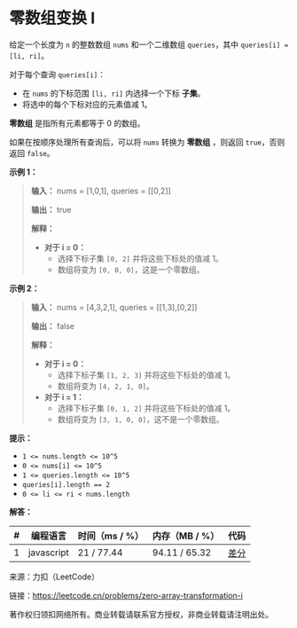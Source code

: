 # 零数组变换 I

给定一个长度为 `n` 的整数数组 `nums` 和一个二维数组 `queries`，其中 `queries[i] = [li, ri]`。

对于每个查询 `queries[i]`：

- 在 `nums` 的下标范围 `[li, ri]` 内选择一个下标 **子集**。
- 将选中的每个下标对应的元素值减 1。

**零数组** 是指所有元素都等于 0 的数组。

如果在按顺序处理所有查询后，可以将 `nums` 转换为 **零数组** ，则返回 `true`，否则返回 `false`。

**示例 1：**

> **输入：** nums = [1,0,1], queries = [[0,2]]
> 
> **输出：** true
> 
> **解释：**
> 
> - **对于 i = 0：**
>   - 选择下标子集 `[0, 2]` 并将这些下标处的值减 1。
>   - 数组将变为 `[0, 0, 0]`，这是一个零数组。

**示例 2：**

> **输入：** nums = [4,3,2,1], queries = [[1,3],[0,2]]
> 
> **输出：** false
> 
> **解释：**
> 
> - **对于 i = 0：** 
>   - 选择下标子集 `[1, 2, 3]` 并将这些下标处的值减 1。
>   - 数组将变为 `[4, 2, 1, 0]`。
> - **对于 i = 1：**
>   - 选择下标子集 `[0, 1, 2]` 并将这些下标处的值减 1。
>   - 数组将变为 `[3, 1, 0, 0]`，这不是一个零数组。

**提示：**

- `1 <= nums.length <= 10^5`
- `0 <= nums[i] <= 10^5`
- `1 <= queries.length <= 10^5`
- `queries[i].length == 2`
- `0 <= li <= ri < nums.length`

**解答：**

**#**|**编程语言**|**时间（ms / %）**|**内存（MB / %）**|**代码**
--|--|--|--|--
1|javascript|21 / 77.44|94.11 / 65.32|[差分](./javascript/ac_v1.js)

来源：力扣（LeetCode）

链接：https://leetcode.cn/problems/zero-array-transformation-i

著作权归领扣网络所有。商业转载请联系官方授权，非商业转载请注明出处。
